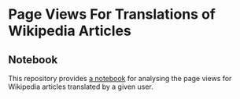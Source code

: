 # Page Views For Translations of Wikipedia Articles

## Notebook

This repository provides
[a notebook](page-views-for-translations-of-wikipedia-articles.ipynb)
for analysing the page views for Wikipedia articles translated by a given user.
